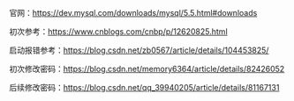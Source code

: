 官网：https://dev.mysql.com/downloads/mysql/5.5.html#downloads

初次参考：https://www.cnblogs.com/cnbp/p/12620825.html

启动报错参考：https://blog.csdn.net/zb0567/article/details/104453825/

初次修改密码：https://blog.csdn.net/memory6364/article/details/82426052

后续修改密码：https://blog.csdn.net/qq_39940205/article/details/81167131